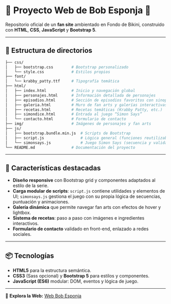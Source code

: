 # 🌊 Proyecto Web de Bob Esponja 🧽

Repositorio oficial de un **fan site** ambientado en Fondo de Bikini, construido con **HTML**, **CSS**, **JavaScript** y **Bootstrap 5**.

---

## 📁 Estructura de directorios

```bash
├── css/
│   ├── bootstrap.css        # Bootstrap personalizado
│   └── style.css            # Estilos propios
├── font/
│   └── krabby_patty.ttf     # Tipografía temática
├── html/
│   ├── index.html           # Inicio y navegación global
│   ├── personajes.html      # Información detallada de personajes
│   ├── episodios.html       # Sección de episodios favoritos con sinopsis y enlaces
│   ├── galeria.html         # Muro de fan arts y galerías interactivas
│   ├── recetas.html         # Recetas temáticas (Krabby Patty, etc.)
│   ├── simondice.html       # Entrada al juego “Simon Says”
│   └── contacto.html        # Formulario de contacto
├── img/                     # Imágenes de personajes y fan arts
├── js/
│   ├── bootstrap.bundle.min.js  # Scripts de Bootstrap
│   ├── script.js                # Lógica general (funciones reutilizables)
│   └── simonsays.js             # Juego Simon Says (secuencia y validación)
└── README.md                # Documentación del proyecto
```

---

## 🚀 Características destacadas

* **Diseño responsive** con Bootstrap grid y componentes adaptados al estilo de la serie.
* **Carga modular de scripts**: `script.js` contiene utilidades y elementos de UI; `simonsays.js` gestiona el juego con su propia lógica de secuencias, puntuación y animaciones.
* **Galería dinámica** que permite navegar fan arts con efectos de hover y lightbox.
* **Sistema de recetas**: paso a paso con imágenes e ingredientes interactivos.
* **Formulario de contacto** validado en front-end, enlazado a redes sociales.

---

## 📦 Tecnologías

* **HTML5** para la estructura semántica.
* **CSS3** (Sass opcional) y **Bootstrap 5** para estilos y componentes.
* **JavaScript (ES6)** modular: DOM, eventos y lógica de juego.

---

:link: **Explora la Web:** [Web Bob Esponja](https://ismavargass.github.io/ProyectoWebBobEsponja/)  

